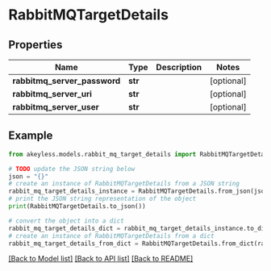 # RabbitMQTargetDetails


## Properties

Name | Type | Description | Notes
------------ | ------------- | ------------- | -------------
**rabbitmq_server_password** | **str** |  | [optional] 
**rabbitmq_server_uri** | **str** |  | [optional] 
**rabbitmq_server_user** | **str** |  | [optional] 

## Example

```python
from akeyless.models.rabbit_mq_target_details import RabbitMQTargetDetails

# TODO update the JSON string below
json = "{}"
# create an instance of RabbitMQTargetDetails from a JSON string
rabbit_mq_target_details_instance = RabbitMQTargetDetails.from_json(json)
# print the JSON string representation of the object
print(RabbitMQTargetDetails.to_json())

# convert the object into a dict
rabbit_mq_target_details_dict = rabbit_mq_target_details_instance.to_dict()
# create an instance of RabbitMQTargetDetails from a dict
rabbit_mq_target_details_from_dict = RabbitMQTargetDetails.from_dict(rabbit_mq_target_details_dict)
```
[[Back to Model list]](../README.md#documentation-for-models) [[Back to API list]](../README.md#documentation-for-api-endpoints) [[Back to README]](../README.md)



